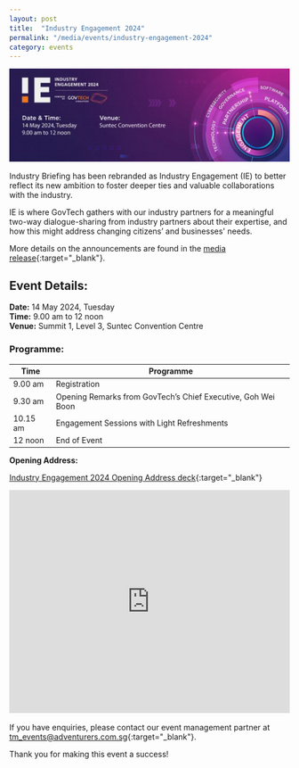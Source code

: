 ```yaml
---
layout: post
title:  "Industry Engagement 2024"
permalink: "/media/events/industry-engagement-2024"
category: events
---
```


![GovTech Industry Engagement 2024](/images/media/events/IE2024-post-event-banner.png)

Industry Briefing has been rebranded as Industry Engagement (IE) to better reflect its new ambition to foster deeper ties and valuable collaborations with the industry. 

IE is where GovTech gathers with our industry partners for a meaningful two-way dialogue-sharing from industry partners about their expertise, and how this might address changing citizens’ and businesses' needs.

More details on the announcements are found in the [media release](https://www.tech.gov.sg/media/media-releases/2024-05-14-government-ict-procurement-opportunities-in-fy24){:target="_blank"}.

## Event Details:
**Date:** 14 May 2024, Tuesday
<br>**Time:** 9.00 am to 12 noon
<br>**Venue:** Summit 1, Level 3, Suntec Convention Centre

### Programme:

<table class="tg">
<thead>
  <tr>
    <th class="tg-1wig">Time</th>
    <th class="tg-1wig">Programme</th>
  </tr>
</thead>
<tbody>
  <tr>
    <td class="tg-0lax">9.00 am</td>
    <td class="tg-0lax"><span style="font-weight:400;font-style:normal;text-decoration:none">Registration</span></td>
  </tr>
  <tr>
    <td class="tg-0lax">9.30 am</td>
    <td class="tg-0lax"><span style="font-weight:400;font-style:normal;text-decoration:none">Opening Remarks from GovTech’s Chief Executive, Goh Wei Boon</span></td>
  </tr>
  <tr>
    <td class="tg-0lax">10.15 am</td>
    <td class="tg-0lax"><span style="font-weight:400;font-style:normal;text-decoration:none">Engagement Sessions with Light Refreshments</span></td>
  </tr>
  <tr>
    <td class="tg-0lax">12 noon</td>
    <td class="tg-0lax"><span style="font-weight:400;font-style:normal;text-decoration:none">End of Event</span></td>
  </tr>
</tbody>
</table>

**Opening Address:**

[Industry Engagement 2024 Opening Address deck](/files/industry-engagement-2024-opening-address.pdf){:target="_blank"}
<iframe style="max-width: 100%;" width="100%" height="400" src="https://www.youtube.com/embed/aEgsYHFy1CQ?si=R4W_Uwk86dp69wMk" title="YouTube video player" frameborder="0" allow="accelerometer; autoplay; clipboard-write; encrypted-media; gyroscope; picture-in-picture" allowfullscreen></iframe>

If you have enquiries, please contact our event management partner at <tm_events@adventurers.com.sg>{:target="_blank"}.

Thank you for making this event a success!

